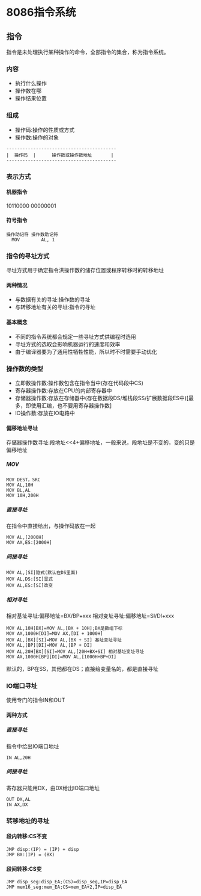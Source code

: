 # 8086指令系统
## 指令
指令是未处理执行某种操作的命令，全部指令的集合，称为指令系统。
### 内容
* 执行什么操作
* 操作数在哪
* 操作结果位置
### 组成
* 操作码:操作的性质或方式
* 操作数:操作的对象
```
-----------------------------------------
|  操作码  |      操作数或操作数地址       |
-----------------------------------------
```
### 表示方式
#### 机器指令
10110000 00000001
#### 符号指令
```
操作助记符 操作数助记符
  MOV        AL, 1
```
### 指令的寻址方式
寻址方式用于确定指令洪操作数的储存位置或程序转移时的转移地址
#### 两种情况
* 与数据有关的寻址:操作数的寻址
* 与转移地址有关的寻址:指令的寻址
#### 基本概念
* 不同的指令系统都会规定一些寻址方式供编程时选用
* 寻址方式的选取会影响机器运行的速度和效率
* 由于编译器要为了通用性牺牲性能，所以时不时需要手动优化
### 操作数的类型
* 立即数操作数:操作数包含在指令当中(存在代码段中CS)
* 寄存器操作数:存放在CPU的内部寄存器中
* 存储器操作数:存放在存储器中(存在数据段DS/堆栈段SS/扩展数据段ES中)[最多，即使用汇编，也不要用寄存器操作数]
* IO操作数:存放在IO电路中
#### 偏移地址寻址
存储器操作数寻址:段地址<<4+偏移地址，一般来说，段地址是不变的，变的只是偏移地址
##### MOV
```
MOV DEST，SRC
MOV AL,10H
MOV BL,AL
MOV 10H,200H
```
##### 直接寻址
在指令中直接给出，与操作码放在一起
```
MOV AL,[2000H]
MOV AX,ES:[2000H]
```
##### 间接寻址
```
MOV AL,[SI]隐式(默认在DS里面)
MOV AL,DS:[SI]显式
MOV AL,ES:[SI]改变
```
##### 相对寻址
相对基址寻址:偏移地址=BX/BP+xxx
相对变址寻址:偏移地址=SI/DI+xxx
```
MOV AL,10H[BX]=MOV AL,[BX + 10H];BX是数组下标
MOV AX,1000H[DI]=MOV AX,[DI + 1000H]
MOV AL,[BX][SI]=MOV AL,[BX + SI] 基址变址寻址
MOV AL,[BP][DI]=MOV AL,[BP + DI]
MOV AL,20H[BX][SI]=MOV AL,[20H+BX+SI] 相对基址变址寻址
MOV AX,1000H[BP][DI]=MOV AL,[1000H+BP+DI]
```
默认的，BP在SS，其他都在DS；直接给变量名的，都是直接寻址
### IO端口寻址
使用专门的指令IN和OUT
#### 两种方式
##### 直接寻址
指令中给出IO端口地址
```
IN AL,20H
```
##### 间接寻址
寄存器只能用DX，由DX给出IO端口地址
```
OUT DX,AL
IN AX,DX
```
### 转移地址的寻址
#### 段内转移:CS不变
```
JMP disp:(IP) = (IP) + disp
JMP BX:(IP) = (BX)
```
#### 段间转移:CS变
```
JMP disp_seg:disp_EA;(CS)=disp_seg,IP=disp_EA
JMP mem16_seg:mem_EA;CS=mem_EA+2,IP=disp_EA
```
